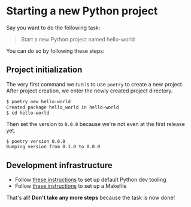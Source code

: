 # Starting a new Python project

Say you want to do the following task:

> Start a new Python project named hello-world

You can do so by following these steps:

## Project initialization

The very first command we run is to use `poetry` to create a new project. After project creation, we enter the newly created project directory.

```bash
$ poetry new hello-world
Created package hello_world in hello-world
$ cd hello-world
```

Then set the version to `0.0.0` because we're not even at the first release yet.

```
$ poetry version 0.0.0
Bumping version from 0.1.0 to 0.0.0
```

## Development infrastructure

- Follow [these instructions](/zamm/resources/tutorials/setup/tools/default.md) to set up default Python dev tooling
- Follow [these instructions](/zamm/resources/tutorials/setup/makefile.md) to set up a Makefile

That's all! **Don't take any more steps** because the task is now done!